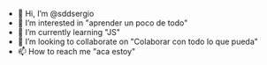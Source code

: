 - 👋 Hi, I’m @sddsergio
- 👀 I’m interested in "aprender un poco de todo"
- 🌱 I’m currently learning "JS"
- 💞️ I’m looking to collaborate on "Colaborar con todo lo que pueda"
- 📫 How to reach me "aca estoy"

<!---
sddsergio/sddsergio is a ✨ special ✨ repository because its `README.md` (this file) appears on your GitHub profile.
You can click the Preview link to take a look at your changes.
--->
